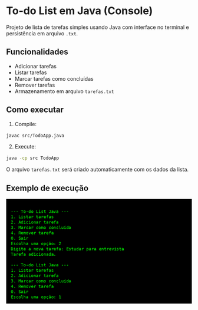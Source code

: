 # To-do List em Java (Console)

Projeto de lista de tarefas simples usando Java com interface no terminal e persistência em arquivo `.txt`.

## Funcionalidades

- Adicionar tarefas
- Listar tarefas
- Marcar tarefas como concluídas
- Remover tarefas
- Armazenamento em arquivo `tarefas.txt`

## Como executar

1. Compile:
```bash
javac src/TodoApp.java
```

2. Execute:
```bash
java -cp src TodoApp
```

O arquivo `tarefas.txt` será criado automaticamente com os dados da lista.
## Exemplo de execução

![Execução no terminal](exemplo_terminal.png)

